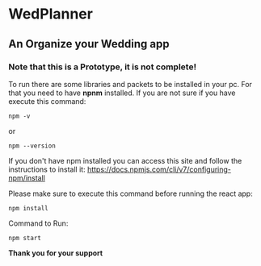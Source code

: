 # WedPlanner
## An Organize your Wedding app
### Note that this is a Prototype, it is not complete!

To run there are some libraries and packets to be installed in your pc.
For that you need to have **npnm** installed. If you are not sure if you have execute this command:

```
npm -v
```
or
```
npm --version
```

If you don't have npm installed you can access this site and follow the instructions to install it:
https://docs.npmjs.com/cli/v7/configuring-npm/install


Please make sure to execute this command before running the react app:

```
npm install
```

Command to Run:

```
npm start
```

**Thank you for your support**
